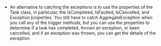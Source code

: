 
- An alternative to catching the exceptions is to use the properties of the Task class, in particular, the
IsCompleted, IsFaulted, IsCancelled, and Exception properties. You still have to catch
AggregateException when you call any of the trigger methods, but you can use the properties to
determine if a task has completed, thrown an exception, or been cancelled, and if an exception was
thrown, you can get the details of the exception